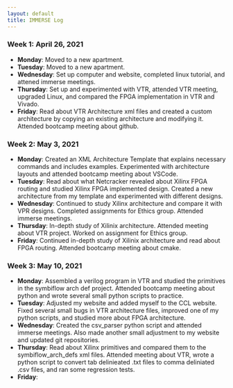```yaml
---
layout: default
title: IMMERSE Log
---
```


### Week 1: April 26, 2021

* **Monday**:    Moved to a new apartment.
* **Tuesday**:   Moved to a new apartment.
* **Wednesday**: Set up computer and website, completed linux tutorial, and attened immerse meetings.
* **Thursday**:  Set up and experimented with VTR, attended VTR meeting, upgraded Linux, and compared 
                 the FPGA implementation in VTR and Vivado.
* **Friday**:    Read about VTR Architecture xml files and created a custom architecture by copying an 
                 existing architecture and modifying it. Attended bootcamp meeting about github.

### Week 2: May 3, 2021

* **Monday**:   Created an XML Architecture Template that explains necessary commands and includes examples.
                Experimented with architecture layouts and attended bootcamp meeting about VSCode.
* **Tuesday**:  Read about what Netcracker revealed about Xilinx FPGA routing and studied Xilinx FPGA implemented 
                design. Created a new architecture from my template and experimented with different designs.
* **Wednesday**: Continued to study Xilinx architecture and compare it with VPR designs. Completed assignments for 
                 Ethics group. Attended immerse meetings.
* **Thursday**: In-depth study of Xilinix architecture. Attended meeting about VTR project. Worked on assignment for
                Ethics group.
* **Friday**: Continued in-depth study of Xilinix architecture and read about FPGA routing. Attended bootcamp 
              meeting about cmake.

### Week 3: May 10, 2021

* **Monday**:   Assembled a verilog program in VTR and studied the primitives in the symbiflow arch def project. 
                Attended bootcamp meeting about python and wrote several small python scripts to practice.
* **Tuesday**:  Adjusted my website and added myself to the CCL website. Fixed several small bugs in VTR architecture 
                files, improved one of my python scripts, and studied more about FPGA architecture.
* **Wednesday**: Created the csv_parser python script and attended immerse meetings. Also made another small adjustment
                 to my website and updated git repositories.
* **Thursday**: Read about Xilinx primitives and compared them to the symbiflow_arch_defs xml files. Attended meeting 
                about VTR, wrote a python script to convert tab delinieated .txt files to comma deliniated .csv files, and ran some regression tests.
* **Friday**: 